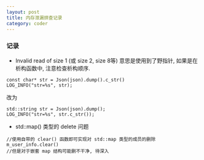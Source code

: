 ```yaml
---
layout: post
title: 内存泄漏排查记录
category: coder
---
```


### 记录
* Invalid read of size 1 (或 size 2, size 8等)
意思是使用到了野指针, 如果是在析构函数中, 注意检查析构顺序.  
```
const char* str = Json(json).dump().c_str()
LOG_INFO("str=%s", str);
```
改为
```
std::string str = Json(json).dump();
LOG_INFO("str=%s", str.c_str());
```

* std::map() 类型的 delete 问题
```
//使用自带的 clear() 函数即可实现对 std::map 类型的成员的删除
m_user_info.clear()
//但是对于嵌套 map 结构可能删不干净, 待深入
```


